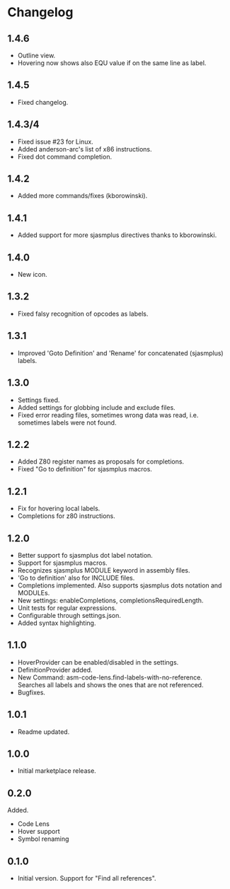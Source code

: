 # Changelog

## 1.4.6
- Outline view.
- Hovering now shows also EQU value if on the same line as label.

## 1.4.5
- Fixed changelog.

## 1.4.3/4
- Fixed issue #23 for Linux.
- Added anderson-arc's list of x86 instructions.
- Fixed dot command completion.

## 1.4.2
- Added more commands/fixes (kborowinski).

## 1.4.1
- Added support for more sjasmplus directives thanks to kborowinski.

## 1.4.0
- New icon.

## 1.3.2
- Fixed falsy recognition of opcodes as labels.

## 1.3.1
- Improved 'Goto Definition' and 'Rename' for concatenated (sjasmplus) labels.

## 1.3.0
- Settings fixed.
- Added settings for globbing include and exclude files.
- Fixed error reading files, sometimes wrong data was read, i.e. sometimes labels were not found.

## 1.2.2
- Added Z80 register names as proposals for completions.
- Fixed "Go to definition" for sjasmplus macros.

## 1.2.1
- Fix for hovering local labels.
- Completions for z80 instructions.

## 1.2.0
- Better support fo sjasmplus dot label notation.
- Support for sjasmplus macros.
- Recognizes sjasmplus MODULE keyword in assembly files.
- 'Go to definition' also for INCLUDE files.
- Completions implemented. Also supports sjasmplus dots notation and MODULEs.
- New settings: enableCompletions, completionsRequiredLength.
- Unit tests for regular expressions.
- Configurable through settings.json.
- Added syntax highlighting.

## 1.1.0
- HoverProvider can be enabled/disabled in the settings.
- DefinitionProvider added.
- New Command: asm-code-lens.find-labels-with-no-reference. Searches all labels and shows the ones that are not referenced.
- Bugfixes.

## 1.0.1
- Readme updated.

## 1.0.0
- Initial marketplace release.

## 0.2.0
Added.
- Code Lens
- Hover support
- Symbol renaming

## 0.1.0
- Initial version. Support for "Find all references".

